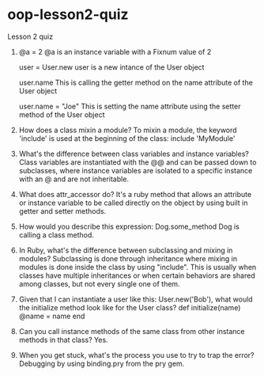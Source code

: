 oop-lesson2-quiz
================

Lesson 2 quiz


1. @a = 2
   @a is an instance variable with a Fixnum value of 2

   user = User.new
   user is a new intance of the User object

   user.name
   This is calling the getter method on the name attribute of the User object

   user.name = "Joe"
   This is setting the name attribute using the setter method of the User object

2. How does a class mixin a module?
   To mixin a module, the keyword 'include' is used at the beginning of the class:  include 'MyModule'

3. What's the difference between class variables and instance variables?
   Class variables are instantiated with the @@ and can be passed down to subclasses, where instance variables are isolated to a        specific instance with an @ and are not inheritable.

4. What does attr_accessor do?
   It's a ruby method that allows an attribute or instance variable to be called directly on the object by using built in getter and setter methods.

5. How would you describe this expression: Dog.some_method
   Dog is calling a class method.

6. In Ruby, what's the difference between subclassing and mixing in modules?
   Subclassing is done through inheritance where mixing in modules is done inside the class by using "include".  This is usually when classes have multiple inheritances or when certain behaviors are shared among classes, but not every single one of them.

7. Given that I can instantiate a user like this: User.new('Bob'), what would the initialize method look like for the User      class?
   def initialize(name)
     @name = name
   end

8. Can you call instance methods of the same class from other instance methods in that class?
   Yes.

9. When you get stuck, what's the process you use to try to trap the error?
   Debugging by using binding.pry from the pry gem.
